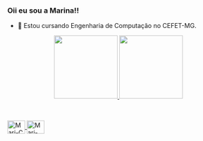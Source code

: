 ### Oii eu sou a Marina!!
- 🔭 Estou cursando Engenharia de Computação no CEFET-MG.
  
<div align="center">
    <a href="https://github.com/marinastefane">
    <img height="144em" src="https://github-readme-stats.vercel.app/api?username=marinastefane&theme=radical&show_icons=true"/>
    <img height="144em" src="https://github-readme-stats.vercel.app/api/top-langs/?username=marinastefane&layout=compact&langs-count=7&theme=radical"/>
</div>

##
          
<div style="display: inline_block"><br>
    <img align="center" alt="Mari-C" height="30" width="40" src="https://cdn.jsdelivr.net/gh/devicons/devicon/icons/c/c-original.svg" />
    <img align="center" alt="Mari-JAVA" height="30" width="40" src="https://cdn.jsdelivr.net/gh/devicons/devicon/icons/java/java-original.svg"> 
</div><br>
